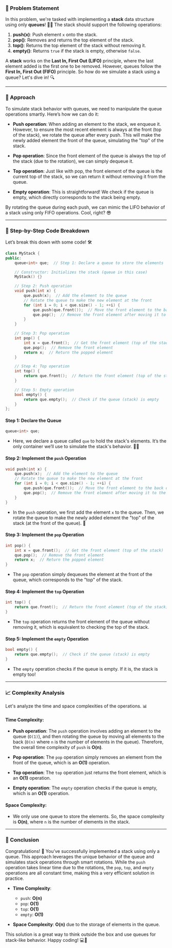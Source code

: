 ### 🚀 Problem Statement

In this problem, we're tasked with implementing a **stack** data structure using only **queues**! 🧑‍💻 The stack should support the following operations:

1. **push(x)**: Push element `x` onto the stack.
2. **pop()**: Removes and returns the top element of the stack.
3. **top()**: Returns the top element of the stack without removing it.
4. **empty()**: Returns `true` if the stack is empty, otherwise `false`.

A **stack** works on the **Last In, First Out (LIFO)** principle, where the last element added is the first one to be removed. However, queues follow the **First In, First Out (FIFO)** principle. So how do we simulate a stack using a queue? Let's dive in! 🔍

---

### 🧠 Approach

To simulate stack behavior with queues, we need to manipulate the queue operations smartly. Here’s how we can do it:

- **Push operation**: When adding an element to the stack, we enqueue it. However, to ensure the most recent element is always at the front (top of the stack), we rotate the queue after every push. This will make the newly added element the front of the queue, simulating the "top" of the stack.
  
- **Pop operation**: Since the front element of the queue is always the top of the stack (due to the rotation), we can simply dequeue it.

- **Top operation**: Just like with pop, the front element of the queue is the current top of the stack, so we can return it without removing it from the queue.

- **Empty operation**: This is straightforward! We check if the queue is empty, which directly corresponds to the stack being empty.

By rotating the queue during each push, we can mimic the LIFO behavior of a stack using only FIFO operations. Cool, right? 😎

---

### 🔨 Step-by-Step Code Breakdown

Let’s break this down with some code! 🛠️

```cpp
class MyStack {
public:
    queue<int> que;  // Step 1: Declare a queue to store the elements

    // Constructor: Initializes the stack (queue in this case)
    MyStack() {}

    // Step 2: Push operation
    void push(int x) {
        que.push(x);  // Add the element to the queue
        // Rotate the queue to make the new element at the front
        for (int i = 0; i < que.size() - 1; ++i) {
            que.push(que.front());  // Move the front element to the back of the queue
            que.pop();  // Remove the front element after moving it to the back
        }
    }

    // Step 3: Pop operation
    int pop() {
        int x = que.front();  // Get the front element (top of the stack)
        que.pop();  // Remove the front element
        return x;  // Return the popped element
    }

    // Step 4: Top operation
    int top() {
        return que.front();  // Return the front element (top of the stack)
    }

    // Step 5: Empty operation
    bool empty() {
        return que.empty();  // Check if the queue (stack) is empty
    }
};
```

#### Step 1: Declare the Queue
```cpp
queue<int> que;
```
- Here, we declare a queue called `que` to hold the stack's elements. It’s the only container we’ll use to simulate the stack's behavior. 🎩✨

#### Step 2: Implement the `push` Operation
```cpp
void push(int x) {
    que.push(x);  // Add the element to the queue
    // Rotate the queue to make the new element at the front
    for (int i = 0; i < que.size() - 1; ++i) {
        que.push(que.front());  // Move the front element to the back of the queue
        que.pop();  // Remove the front element after moving it to the back
    }
}
```
- In the `push` operation, we first add the element `x` to the queue. Then, we rotate the queue to make the newly added element the "top" of the stack (at the front of the queue). 🚀

#### Step 3: Implement the `pop` Operation
```cpp
int pop() {
    int x = que.front();  // Get the front element (top of the stack)
    que.pop();  // Remove the front element
    return x;  // Return the popped element
}
```
- The `pop` operation simply dequeues the element at the front of the queue, which corresponds to the "top" of the stack.

#### Step 4: Implement the `top` Operation
```cpp
int top() {
    return que.front();  // Return the front element (top of the stack)
}
```
- The `top` operation returns the front element of the queue without removing it, which is equivalent to checking the top of the stack.

#### Step 5: Implement the `empty` Operation
```cpp
bool empty() {
    return que.empty();  // Check if the queue (stack) is empty
}
```
- The `empty` operation checks if the queue is empty. If it is, the stack is empty too!

---

### 📈 Complexity Analysis

Let's analyze the time and space complexities of the operations. 📊

#### Time Complexity:
- **Push operation**: The `push` operation involves adding an element to the queue (`O(1)`), and then rotating the queue by moving all elements to the back (`O(n)` where `n` is the number of elements in the queue). Therefore, the overall time complexity of `push` is **O(n)**.
  
- **Pop operation**: The `pop` operation simply removes an element from the front of the queue, which is an **O(1)** operation.
  
- **Top operation**: The `top` operation just returns the front element, which is an **O(1)** operation.
  
- **Empty operation**: The `empty` operation checks if the queue is empty, which is an **O(1)** operation.

#### Space Complexity:
- We only use one queue to store the elements. So, the space complexity is **O(n)**, where `n` is the number of elements in the stack.

---

### 🏁 Conclusion

Congratulations! 🎉 You’ve successfully implemented a stack using only a queue. This approach leverages the unique behavior of the queue and simulates stack operations through smart rotations. While the `push` operation takes linear time due to the rotations, the `pop`, `top`, and `empty` operations are all constant time, making this a very efficient solution in practice.

- **Time Complexity**:
  - `push`: **O(n)**
  - `pop`: **O(1)**
  - `top`: **O(1)**
  - `empty`: **O(1)**
  
- **Space Complexity**: **O(n)** due to the storage of elements in the queue.

This solution is a great way to think outside the box and use queues for stack-like behavior. Happy coding! 💻🎯